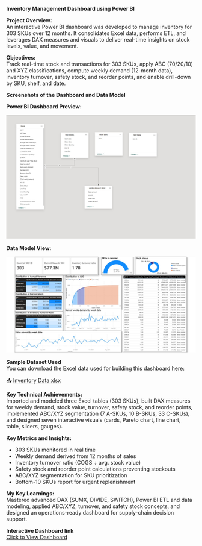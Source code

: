 **__Inventory Management Dashboard using Power BI__**

**__Project Overview:__**  
An interactive Power BI dashboard was developed to manage inventory for 303 SKUs over 12 months. It consolidates Excel data, performs ETL, and leverages DAX measures and visuals to deliver real-time insights on stock levels, value, and movement.

**__Objectives:__**  
Track real-time stock and transactions for 303 SKUs, apply ABC (70/20/10) and XYZ classifications, compute weekly demand (12-month data), inventory turnover, safety stock, and reorder points, and enable drill-down by SKU, shelf, and date.

**__Screenshots of the Dashboard and Data Model__**

**Power BI Dashboard Preview:**

![Power BI Dashboard](Screenshots/supply%20chain%20screenshot%202%20(1).jpg)

**Data Model View:**

![Data Model](Screenshots/supply%20chain%20screenshot%201.jpg)

**__Sample Dataset Used__**  
You can download the Excel data used for building this dashboard here:

📥 [Inventory Data.xlsx](Dataset/Inventory%20Data.xlsx)

**__Key Technical Achievements:__**  
Imported and modeled three Excel tables (303 SKUs), built DAX measures for weekly demand, stock value, turnover, safety stock, and reorder points, implemented ABC/XYZ segmentation (7 A-SKUs, 10 B-SKUs, 33 C-SKUs), and designed seven interactive visuals (cards, Pareto chart, line chart, table, slicers, gauges).

**__Key Metrics and Insights:__**  
- 303 SKUs monitored in real time  
- Weekly demand derived from 12 months of sales  
- Inventory turnover ratio (COGS ÷ avg. stock value)  
- Safety stock and reorder point calculations preventing stockouts  
- ABC/XYZ segmentation for SKU prioritization  
- Bottom-10 SKUs report for urgent replenishment

**__My Key Learnings:__**  
Mastered advanced DAX (SUMX, DIVIDE, SWITCH), Power BI ETL and data modeling, applied ABC/XYZ, turnover, and safety stock concepts, and designed an operations-ready dashboard for supply-chain decision support.

**__Interactive Dashboard link__**  
[Click to View Dashboard](https://app.powerbi.com/view?r=eyJrIjoiZGQ3OWVjNTItNDc5NC00ODI5LTk0ZGEtM2IyMDEyZDEyOGZmIiwidCI6ImM2ZTU0OWIzLTVmNDUtNDAzMi1hYWU5LWQ0MjQ0ZGM1YjJjNCJ9)
